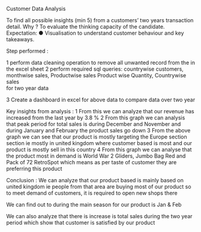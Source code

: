 Customer Data Analysis 

To find all possible insights (min 5) from a customers’ two years transaction detail.
Why ?
To evaluate the thinking capacity of the candidate.
Expectation:
● Visualisation to understand customer behaviour and key takeaways.

Step performed :

1  perform data cleaning operation to remove all unwanted record from the in the excel sheet
2 perform required sql queries:
countrywise customers​,  monthwise sales​, Productwise sales ​Product wise Quantity​, Countrywise sales​  
for two year data 

3  Create a dashboard in excel for above data to compare data over two year

Key insights from analysis :
 1   From this we can analyze that our revenue has increased from the last year  by  3.8 % 
 2   From this graph we can analysis that peak period for total sales is during December and November and during January and February the product sales go down
 3  From the above graph we can see that our product is mostly targeting the  Europe  section section ie mostly in united kingdom where customer based is most and our product  is mostly sell in this country 
 4  From this graph we can analyse that the product most in demand is World War 2 Gliders, Jumbo Bag Red  and Pack of  72 RetroSpot which means as per taste of customer they are preferring this product


 Conclusion :
  We can analyze that our product based is mainly based on united kingdom ie people from that area are buying most of our product so to meet demand of customers, it is required to open new shops there ​

We can find out to during the main season for our product is Jan & Feb​

 We can also analyze that there is increase is total sales during the two  year period which show that customer is satisfied by our product


​


  
